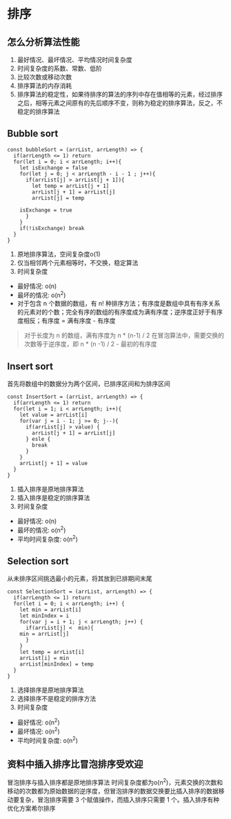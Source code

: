 # 排序
## 怎么分析算法性能
1. 最好情况、最坏情况、平均情况时间复杂度
2. 时间复杂度的系数、常数、低阶
3. 比较次数或移动次数
4. 排序算法的内存消耗
5. 排序算法的稳定性，如果待排序的算法的序列中存在值相等的元素，经过排序之后，相等元素之间原有的先后顺序不变，则称为稳定的排序算法，反之，不稳定的排序算法

## Bubble sort
```
const bubbleSort = (arrList, arrLength) => {
  if(arrLength <= 1) return
  for(let i = 0; i < arrLength; i++){
    let isExchange = false
    for(let j = 0; j < arrLength - i - 1 ; j++){
      if(arrList[j] > arrList[j + 1]){
        let temp = arrList[j + 1]
        arrList[j + 1] = arrList[j]
        arrList[j] = temp
        
	isExchange = true
      }
    }
    if(!isExchange) break
  }
}
```
1. 原地排序算法，空间复杂度o(1)
2. 仅当相邻两个元素相等时，不交换，稳定算法
3. 时间复杂度
- 最好情况: o(n)
- 最坏的情况: o(n<sup>2</sup>)
- 对于包含 n 个数据的数组，有 n! 种排序方法；有序度是数组中具有有序关系的元素对的个数；完全有序的数组的有序度成为满有序度；逆序度正好于有序度相反；有序度 = 满有序度 - 有序度
> 对于长度为 n 的数组，满有序度为 n * (n-1) / 2
在冒泡算法中，需要交换的次数等于逆序度，即 n * (n -1) / 2 - 最初的有序度

## Insert sort
首先将数组中的数据分为两个区间，已排序区间和为排序区间
```
const InsertSort = (arrList, arrLength) => {
  if(arrLength <= 1) return
  for(let i = 1; i < arrLength; i++){
    let value = arrList[i]
    for(var j = i - 1; j >= 0; j--){
      if(arrList[j] > value) {
        arrList[j + 1] = arrList[j]
      } esle {
        break
      }
    }
    arrList[j + 1] = value
  }
}
```
1. 插入排序是原地排序算法
2. 插入排序是稳定的排序算法
3. 时间复杂度
- 最好情况: o(n)
- 最坏的情况: o(n<sup>2</sup>)
- 平均时间复杂度: o(n<sup>2</sup>)

## Selection sort
从未排序区间挑选最小的元素，将其放到已排期间末尾
```
const SelectionSort = (arrList, arrLength) => {
  if(arrLength <= 1) return
  for(let i = 0; i < arrLength; i++) {
    let min = arrList[i]
    let minIndex = i
    for(var j = i + 1; j < arrLength; j++) {
      if(arrList[j] <  min){
	min = arrList[j]
      }
    }
    let temp = arrList[i]
    arrList[i] = min
    arrList[minIndex] = temp
  }
}
```
1. 选择排序是原地排序算法
2. 选择排序不是稳定的排序方法
3. 时间复杂度
- 最好情况: o(n<sup>2</sup>)
- 最坏情况: o(n<sup>2</sup>)
- 平均时间复杂度: o(n<sup>2</sup>)

## 资料中插入排序比冒泡排序受欢迎
冒泡排序与插入排序都是原地排序算法 时间复杂度都为o(n<sup>2</sup>)，元素交换的次数和移动的次数都为原始数据的逆序度，但冒泡排序的数据交换要比插入排序的数据移动要复杂，冒泡排序需要 3 个赋值操作，而插入排序只需要 1 个。插入排序有种优化方案希尔排序


